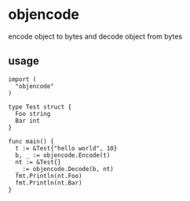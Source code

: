 # objencode
encode object to bytes and decode object from bytes

## usage

  ```
  import (
    "objencode"
  )
 
  type Test struct {
    Foo string
    Bar int
  }
  
  func main() {
    t := &Test{"hello world", 10}
    b, _ := objencode.Encode(t)
    nt := &Test{}
    _ := objencode.Decode(b, nt)
    fmt.Println(nt.Foo)
    fmt.Println(nt.Bar)
  }
  ```
